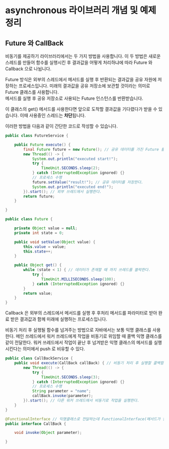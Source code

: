 # asynchronous 라이브러리 개념 및 예제 정리

## Future 와 CallBack

비동기를 제공하기 라이브러리에서는 두 가지 방법을 사용합니다.
이 두 방법은 새로운 스레드를 만들어 함수를 실행시킨 후 결과값을 어떻게 처리하냐에 따라 Future 와 Callback 으로 나뉩니다.

Future 방식은 외부의 스레드에서 메서드를 실행 후 반환되는 결과값을 공유 자원에 저장하는 프로세스입니다.
미래의 결과값을 공유 저장소에 보관할 것이라는 의미로 Future 클래스를 사용합니다.  
메서드를 실행 후 공유 저장소로 사용되는 Future 인스턴스를 반환받습니다.
  
이 클래스의 get() 메서드를 사용한다면 앞으로 도착할 결과값을 기다렸다가 받을 수 있습니다.
이때 사용중인 스레드는 **차단**됩니다.

이러한 방법을 다음과 같이 간단한 코드로 작성할 수 있습니다.

```java
public class FutureService {

    public Future execute() {
        final Future future = new Future(); // 공유 데이터를 가진 Future 를 반환한다.
        new Thread(() -> { 
            System.out.println("executed start!");
            try {
                TimeUnit.SECONDS.sleep(2);
            } catch (InterruptedException ignored) {}
            // 프로세스 수행
            future.setValue("result!"); // 공유 데이터를 저장한다.
            System.out.println("executed end!");
        }).start(); // 외부 쓰레드에서 실행한다.
        return future;
    }

}

public class Future {

    private Object value = null;
    private int state = 0;

    public void setValue(Object value) {
        this.value = value;
        this.state++;
    }

    public Object get() {
        while (state < 1) { // 데이터가 존재할 때 까지 쓰레드를 블락한다.
            try {
                TimeUnit.MILLISECONDS.sleep(100);
            } catch (InterruptedException ignored) {}
        }
        return value;
    }
}
``` 

Callback 은 외부의 스레드에서 메서드를 실행 후 후처리 메서드를 파라미터로 받아 완료 받은 결과값과 함께 미래에 실행하는 프로세스입니다.

비동기 처리 후 실행될 함수를 넘겨주는 방법으로 자바에서는 보통 익명 클래스를 사용한다.
메인 쓰레드에서 워커 쓰레드에게 작업을 비동기로 위임할 때 콜백 익명 클래스를 같이 전달한다.
워커 쓰레드에서 작업이 끝난 후 넘겨받은 익명 클래스의 메서드를 실행시킨다는 의미에서 push 로 비유할 수 있다.

```java
public class CallBackService {
    public void execute(CallBack callBack) { // 비동기 처리 후 실행할 콜백함수를 받는다.
        new Thread(() -> {
            try {
                TimeUnit.SECONDS.sleep(3);
            } catch (InterruptedException ignored) {}
            // 프로세스 수행
            String parameter = "name";
            callBack.invoke(parameter);
        }).start(); // 다른 워커 쓰레드에서 비동기로 작업을 실행한다.
    }
}

@FunctionalInterface // 익명클래스로 전달하는데 FunctionalInterface(메서드가 한개) 로 지정하면 Lambda 를 사용할 수 있다.
public interface CallBack {

    void invoke(Object parameter);

}
```


